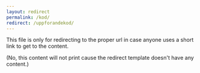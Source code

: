 ```yaml
---
layout: redirect
permalink: /kod/
redirect: /uppforandekod/
---
```


This file is only for redirecting to the proper url in case anyone uses a short link to get to the content.

(No, this content will not print cause the redirect template doesn't have any content.)
